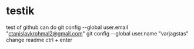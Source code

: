 # testik
test of github can do 
git config --global user.email "ctanislavkrohmal2@gmail.com"
git config --global user.name "varjagstas"
change readme
ctrl + enter